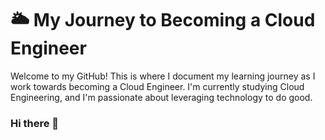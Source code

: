 # 🌥️ My Journey to Becoming a Cloud Engineer

Welcome to my GitHub! This is where I document my learning journey as I work towards becoming a Cloud Engineer. I'm currently studying Cloud Engineering, and I'm passionate about leveraging technology to do good. 
### Hi there 👋

<!--
**llenoir10/llenoir10** is a ✨ _special_ ✨ repository because its `README.md` (this file) appears on your GitHub profile.

Here are some ideas to get you started:

- 🔭 I’m currently working on ...
- 🌱 I’m currently learning ...
- 👯 I’m looking to collaborate on ...
- 🤔 I’m looking for help with ...
- 💬 Ask me about ...
- 📫 How to reach me: ...
- 😄 Pronouns: ...
- ⚡ Fun fact: ...
-->
